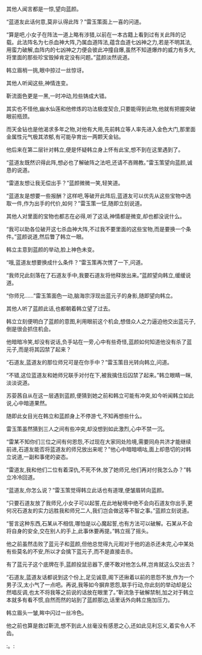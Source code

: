 
其他人闻言都是一惊,望向蓝颜。

“蓝道友此话何意,莫非认得此阵？”雷玉策面上一喜的问道。

“算是吧,小女子在阵法一道上略有涉猎,以前在一本古籍上看到过有关此阵的记载。此法阵名为七杀血神大阵,乃属血道阵法,蕴含血道七凶神之力,若是不明其法,用蛮力破解,血阵内的七凶神之力便会彼此冲撞自爆,虽然不知道爆炸的威力有多大,将里面的那些珍宝毁掉肯定没有问题。”蓝颜淡然说道。

韩立眉梢一挑,眼中掠过一丝惊讶。

其他人听闻这些,神情连变。

靳流面色更是一黑,一时冲动,险些铸成大错。

其实也不怪他,幽水仙莲和他修炼的功法极度契合,只要能得到此物,他就有把握突破眼前瓶颈。

而天金钻也是他渴求多年之物,对他有大用,先前韩立等人率先进入金色大门,那里面金属性元气极其浓郁,有可能孕育出一两颗天金钻。

他后来在第二层针对韩立,便是怀疑韩立身上怀有此宝,想不到在这里遇到了。

“蓝道友既然识得此阵,想必也了解破阵之法吧,还请不吝赐教。”雷玉策望向蓝颜,诚恳的说道。

“雷道友想让我无偿出手？”蓝颜微微一笑,轻笑道。

“蓝道友是想要一些报酬？这样吧,等破开此阵后,蓝道友可以优先从这些宝物中选取一件,作为出手的代价,如何？”雷玉策一怔,随即立刻说道。

其他人对里面的宝物也都志在必得,听了这话,神情都是微变,却也都没说什么。

“我可以助各位破开这七杀血神大阵,不过我不要里面的这些宝物,而是要换一个条件。”蓝颜说道,然后瞥了韩立一眼。

韩立主意到蓝颜的举动,脸上神色未变。

“哦,蓝道友想要换成什么条件？”雷玉策再次愣了一下,问道。

“我师兄此刻落在了石道友手中,我要石道友将他释放出来。”蓝颜望向韩立,缓缓说道。

“你师兄……”雷玉策面色一动,脑海宗浮现出蓝元子的身影,随即望向韩立。

其他人听了蓝颜此话,也都朝着韩立望了过去。

韩立立刻便明白了蓝颜的意图,利用眼前这个机会,想借众人之力逼迫他交出蓝元子,倒是很会抓住机会。

他暗暗冷笑,却没有说话,负手站在一旁,心中有些奇怪,蓝颜如何知道他没有杀了蓝元子,而是将其囚禁了起来？

“石道友,蓝道友的那位师兄可是在你手中？”雷玉策目光转向韩立,问道。

“不错,这位蓝道友和她师兄联手对付在下,被我擒住后囚禁了起来。”韩立眼睛一眯,淡淡说道。

苏荌茜自从在这一层遇到蓝颜,便猜到她之前和韩立可能有冲突,如今听闻韩立如此说,心中暗道果然。

随即此女目光在韩立和蓝颜身上不停游弋,不知再想些什么。

雷玉策虽然猜到三人之间有些冲突,却没想到如此激烈,心中不禁一沉。

“雷某不知你们三位之间有何恩怨,不过现在大家同处险境,需要同舟共济才能继续前进,石道友能否将蓝道友的师兄放出来呢？”他心中暗暗嘀咕,面上却恳切的对韩立说道,一副和事佬的姿态。

“雷道友,我和他们二位有着深仇,不死不休,放了她师兄,他们再对付我怎么办？”韩立冷冷回道。

“蓝道友,你怎么说？”雷玉策觉得韩立此话也有道理,便皱眉转向蓝颜。

“只要石道友放了我师兄,小女子可以起誓,在此地秘境中绝不会向石道友你出手,更何况石道友的实力远胜我和师兄二人,我们岂会做这等不智之事。”蓝颜立刻说道。

“誓言这种东西,石某从不相信,哪怕是以心魔起誓,也有方法可以破解。石某从不会将自身的安全,交在别人的手上,此事休要再提。”韩立摇了摇头。

他之前虽然击败了蓝元子和蓝颜,但他总觉得九元观对于他的追杀还未完,心中某处有些莫名的不安,所以才会擒下蓝元子,而不是直接击杀。

有了蓝元子这个底牌在手,蓝颜投鼠忌器下,便不敢对他怎么样,岂肯就这么交出去？

“石道友,蓝道友话都说到这个份上,足见诚意,阁下还揪着以前的恩怨不放,作为一个男子汉,太小气了一点吧。再说,我等如今摒弃恩怨,联手行动,你此刻的举动却是公然唱反调,也太不将我等之前说的话放在眼里了。”靳流急于破解禁制,加之对于韩立本就多有看不惯,自然而然的站到了蓝颜那边,话里话外向韩立施加压力。

韩立眉头一皱,眸中闪过一丝冷色。

他之前也算是救过靳流,想不到此人丝毫没有感恩之心,还如此见利忘义,着实令人不齿。

:。: